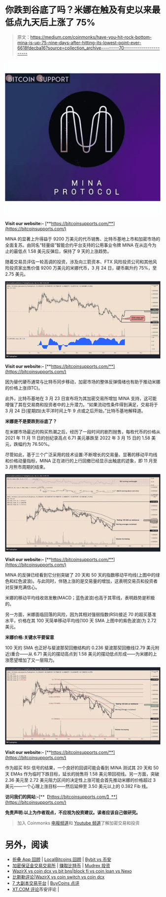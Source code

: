 # 你跌到谷底了吗？米娜在触及有史以来最低点九天后上涨了 75%

> 原文：<https://medium.com/coinmonks/have-you-hit-rock-bottom-mina-is-up-75-nine-days-after-hitting-its-lowest-point-ever-6618fdecba16?source=collection_archive---------70----------------------->

![](img/fa36a97285994cfaeac4eb8b67dad6f4.png)

**Visit our website:-** [**https://bitcoinsupports.com/**](https://bitcoinsupports.com/)

MINA 的显著上升得益于 9200 万美元的代币销售、比特币基地上市和加密市场的全面复苏。由同名“轻量级”智能合约平台支持的公用事业令牌 MINA 在从迄今为止的最低点 1.58 美元反弹后，保持了 9 天的上涨趋势。

随着交易员评估一轮高调的投资，涉及向三箭资本、FTX 风险投资公司和其他风险投资家出售价值 9200 万美元的米娜代币，3 月 24 日，硬币飙升约 75%，至 2.75 美元。

![](img/708f99d9eb5c8d38adeaf4d89656a4d4.png)

**Visit our website:-** [**https://bitcoinsupports.com/**](https://bitcoinsupports.com/)

因为替代硬币通常与比特币同步移动，加密市场的整体反弹情绪也有助于推动米娜的价格上涨(BTC)。

此外，比特币基地在 3 月 23 日宣布将为其加密交易所增加 MINA 支持，这可能增强了其在交易商和投资者中的上升潜力。“如果流动性条件得到满足，交易将于 3 月 24 日(星期四)太平洋时间上午 9 点或之后开始，”比特币基地解释道。

**米娜是不是要跌到谷底了？**

在米娜市场最近的购买热潮之后，经历了一段时间的剧烈抛售，每枚代币的价格从 2021 年 11 月 11 日的创纪录高点 6.71 美元暴跌至 2022 年 3 月 15 日的 1.58 美元，跌幅约为 76.50%。

尽管如此，基于三个广泛采用的技术设置:不断增长的交易量、显著的移动平均线和价格动量指标，MINA 正在进行的上行回撤已经显示出触底的迹象，即 11 月至 3 月熊市周期的结束。

![](img/dc8bfc46bf82a97df8ba18dc90bb6096.png)

**Visit our website:-** [**https://bitcoinsupports.com/**](https://bitcoinsupports.com/)

MINA 的反弹已经看到它分别突破了 20 天和 50 天的指数移动平均线(上图中的绿色和红色波浪)。与此同时，伴随上涨的是交易量的增加，这表明交易员和投资者对反弹充满信心。

米娜的移动平均线收敛发散(MACD；蓝色波浪)也高于其零线，表明趋势是积极的。

另一方面，米娜面临回落的风险，因为其相对强弱指数(RSI)接近 70 的超买基准水平，价格在其 100 天简单移动平均线(100 天 SMA 上图中的紫色波浪)为 2.72 美元。

**米娜价格:关键水平要留意**

100 天的 SMA 也正好与斐波那契回撤结构的 0.236 斐波那契回撤线(2.79 美元附近)重合——从 6.71 美元的摆动高点到 1.58 美元的摆动低点形成——为米娜的上涨愿望增加了又一层阻力。

![](img/7483d6d0747972539752c4ce7c31c4f3.png)

**Visit our website:-** [**https://bitcoinsupports.com/**](https://bitcoinsupports.com/)

作为超买 RSI 信号的结果，一个良好的回调可能会看到 MINA 测试其 20 天和 50 天 EMAs 作为临时下跌目标，延长的抛售将 1.58 美元带回视线。另一方面，突破 2.36 美元至 2.72 美元阻力区间的决定性上涨可能会首先推动米娜的价格超过 3 美元——一个心理上涨目标——然后延伸至 3.50 美元以上的 0.382 Fib 线。

**访问我们的网站:-**[**【https://bitcoinsupports.com/】**](https://bitcoinsupports.com/)

**免责声明:以上为作者观点，不应视为投资建议。读者应该自己做研究。**

> 加入 Coinmonks [电报频道](https://t.me/coincodecap)和 [Youtube 频道](https://www.youtube.com/c/coinmonks/videos)了解加密交易和投资

# 另外，阅读

*   [折叠 App 回顾](https://coincodecap.com/fold-app-review) | [LocalBitcoins 回顾](/coinmonks/localbitcoins-review-6cc001c6ed56) | [Bybit vs 币安](https://coincodecap.com/bybit-binance-moonxbt)
*   [加密保证金交易交易所](/coinmonks/crypto-margin-trading-exchanges-428b1f7ad108) | [赚取比特币](/coinmonks/earn-bitcoin-6e8bd3c592d9) | [Mudrex 投资](https://coincodecap.com/mudrex-invest-review-the-best-way-to-invest-in-crypto)
*   [WazirX vs coin dcx vs bit bns](/coinmonks/wazirx-vs-coindcx-vs-bitbns-149f4f19a2f1)|[block fi vs coin loan vs Nexo](/coinmonks/blockfi-vs-coinloan-vs-nexo-cb624635230d)
*   [比斯勒评论](https://coincodecap.com/bitsler-review)|[WazirX vs coin switch vs coin dcx](https://coincodecap.com/wazirx-vs-coinswitch-vs-coindcx)
*   [7 大副本交易平台](https://coincodecap.com/copy-trading-platforms) | [BuyCoins 点评](https://coincodecap.com/buycoins-review)
*   [XT.COM 评论](https://coincodecap.com/profittradingapp-for-binance)币安评论 |